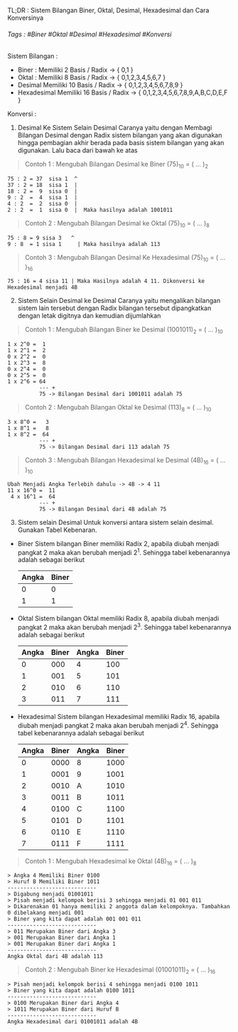 TL;DR : Sistem Bilangan Biner, Oktal, Desimal, Hexadesimal dan Cara Konversinya
###### Tags : #Biner #Oktal #Desimal #Hexadesimal #Konversi

Sistem Bilangan : 
- Biner :
	Memiliki 2 Basis / Radix -> { 0,1 }
- Oktal :
	Memiliki 8 Basis / Radix -> { 0,1,2,3,4,5,6,7 }
- Desimal
	Memiliki 10 Basis / Radix -> { 0,1,2,3,4,5,6,7,8,9 }
- Hexadesimal
	Memiliki 16 Basis / Radix -> { 0,1,2,3,4,5,6,7,8,9,A,B,C,D,E,F }

Konversi :

1. Desimal Ke Sistem Selain Desimal
	Caranya yaitu dengan Membagi Bilangan Desimal dengan Radix sistem bilangan yang akan digunakan hingga pembagian akhir berada pada basis sistem bilangan yang akan digunakan. Lalu baca dari bawah ke atas

>Contoh 1 : Mengubah Bilangan Desimal ke Biner
>(75)<sub>10</sub> = ( ... )<sub>2</sub> 

	75 : 2 = 37  sisa 1  ^
	37 : 2 = 18  sisa 1  |
	18 : 2 =  9  sisa 0  |
	9 : 2  =  4  sisa 1  |
	4 : 2  =  2  sisa 0  |
	2 : 2  =  1  sisa 0  |  Maka hasilnya adalah 1001011

>Contoh 2 : Mengubah Bilangan Desimal ke Oktal
>(75)<sub>10</sub> = ( ... )<sub>8</sub>

	75 : 8 = 9 sisa 3   ^
	9 : 8  = 1 sisa 1	  | Maka hasilnya adalah 113

> Contoh 3 : Mengubah Bilangan Desimal Ke Hexadesimal
> (75)<sub>10</sub> = ( ... )<sub>16</sub>

	75 : 16 = 4 sisa 11 | Maka Hasilnya adalah 4 11. Dikonversi ke Hexadesimal menjadi 4B

2. Sistem Selain Desimal ke Desimal
	Caranya yaitu mengalikan bilangan sistem lain tersebut dengan Radix bilangan tersebut dipangkatkan dengan letak digitnya dan kemudian dijumlahkan

> Contoh 1 : Mengubah Bilangan Biner ke Desimal
> (1001011)<sub>2</sub> = ( ... )<sub>10</sub>

	1 x 2^0 =  1
	1 x 2^1 =  2
	0 x 2^2 =  0
	1 x 2^3 =  8
	0 x 2^4 =  0
	0 x 2^5 =  0
	1 x 2^6 = 64
	          --- +
	          75 -> Bilangan Desimal dari 1001011 adalah 75


> Contoh 2 : Mengubah Bilangan Oktal ke Desimal
> (113)<sub>8</sub> = ( ... )<sub>10</sub>

	3 x 8^0 =   3
	1 x 8^1 =   8
	1 x 8^2 =  64
	          --- +
	          75 -> Bilangan Desimal dari 113 adalah 75

> Contoh 3 : Mengubah Bilangan Hexadesimal ke Desimal
> (4B)<sub>16</sub> = ( ... )<sub>10</sub>

	Ubah Menjadi Angka Terlebih dahulu -> 4B -> 4 11 
	11 x 16^0 =  11
	 4 x 16^1 =  64
	          --- +
	          75 -> Bilangan Desimal dari 4B adalah 75

3. Sistem selain Desimal
	Untuk konversi antara sistem selain desimal. Gunakan Tabel Kebenaran.

- Biner
	Sistem bilangan Biner memiliki Radix 2, apabila diubah menjadi pangkat 2 maka akan berubah menjadi 2<sup>1</sup>. Sehingga tabel kebenarannya adalah sebagai berikut
	
	| Angka | Biner | 
	| ----- | ----- |
	| 0 | 0 |
	| 1 | 1 |

- Oktal
	Sistem bilangan Oktal memiliki Radix 8, apabila diubah menjadi pangkat 2 maka akan berubah menjadi 2<sup>3</sup>. Sehingga tabel kebenarannya adalah sebagai berikut

	| Angka | Biner | Angka | Biner |
	| ----- | ----- | ----- | -----|
	| 0 | 000 | 4 | 100 |
	| 1 | 001 | 5 | 101 |
	| 2 | 010 | 6 | 110 |
	| 3 | 011 | 7 | 111 |
 
- Hexadesimal
	Sistem bilangan Hexadesimal memiliki Radix 16, apabila diubah menjadi pangkat 2 maka akan berubah menjadi 2<sup>4</sup>. Sehingga tabel kebenarannya adalah sebagai berikut

	| Angka | Biner | Angka | Biner|
	| ----- | ----- | -----| ---- |
	| 0 | 0000 | 8 | 1000 |
	| 1 | 0001 | 9 | 1001 |
	| 2 | 0010 | A | 1010 |
	| 3 | 0011 | B | 1011 |
	| 4 | 0100 | C | 1100 |
	| 5 | 0101 | D | 1101 |
	| 6 | 0110 | E | 1110 |
	| 7 | 0111 | F | 1111 |

> Contoh 1 : Mengubah Hexadesimal ke Oktal
> (4B)<sub>16</sub> = ( ... )<sub>8</sub>

	> Angka 4 Memiliki Biner 0100
	> Huruf B Memiliki Biner 1011
	----------------------------
	> Digabung menjadi 01001011
	> Pisah menjadi kelompok berisi 3 sehingga menjadi 01 001 011
	> Dikarenakan 01 hanya memiliki 2 anggota dalam kelompoknya. Tambahkan 0 dibelakang menjadi 001
	> Biner yang kita dapat adalah 001 001 011
	----------------------------
	> 011 Merupakan Biner dari Angka 3
	> 001 Merupakan Biner dari Angka 1
	> 001 Merupakan Biner dari Angka 1
	----------------------------
	Angka Oktal dari 4B adalah 113
 	
> Contoh 2 : Mengubah Biner ke Hexadesimal
> (01001011)<sub>2</sub> = ( ... )<sub>16</sub>

	> Pisah menjadi kelompok berisi 4 sehingga menjadi 0100 1011
	> Biner yang kita dapat adalah 0100 1011
	----------------------------
	> 0100 Merupakan Biner dari Angka 4
	> 1011 Merupakan Biner dari Huruf B
	----------------------------
	Angka Hexadesimal dari 01001011 adalah 4B
